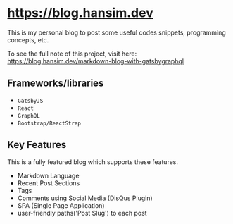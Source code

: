 # https://blog.hansim.dev

This is my personal blog to post some useful codes snippets, programming concepts, etc.

To see the full note of this project, visit here: https://blog.hansim.dev/markdown-blog-with-gatsbygraphql

## Frameworks/libraries

- `GatsbyJS`
- `React`
- `GraphQL`
- `Bootstrap/ReactStrap`

## Key Features

This is a fully featured blog which supports these features.

- Markdown Language
- Recent Post Sections
- Tags
- Comments using Social Media (DisQus Plugin)
- SPA (Single Page Application)
- user-friendly paths('Post Slug') to each post

